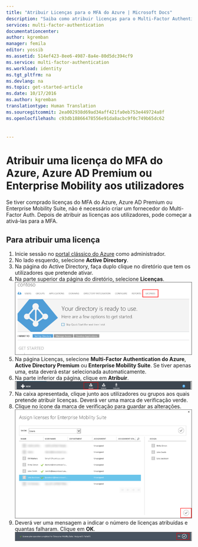 ```yaml
---
title: "Atribuir Licenças para o MFA do Azure | Microsoft Docs"
description: "Saiba como atribuir licenças para o Multi-Factor Authentication do Microsoft Azure."
services: multi-factor-authentication
documentationcenter: 
author: kgremban
manager: femila
editor: yossib
ms.assetid: 514ef423-8ee6-4987-8a4e-80d5dc394cf9
ms.service: multi-factor-authentication
ms.workload: identity
ms.tgt_pltfrm: na
ms.devlang: na
ms.topic: get-started-article
ms.date: 10/17/2016
ms.author: kgremban
translationtype: Human Translation
ms.sourcegitcommit: 2ea002938d69ad34aff421fa0eb753e449724a8f
ms.openlocfilehash: c93db18866478556e91da8acbc9f0c749b65dc62


---
```

# <a name="assigning-an-azure-mfa-azure-ad-premium-or-enterprise-mobility-license-to-users"></a>Atribuir uma licença do MFA do Azure, Azure AD Premium ou Enterprise Mobility aos utilizadores
Se tiver comprado licenças do MFA do Azure, Azure AD Premium ou Enterprise Mobility Suite, não é necessário criar um fornecedor do Multi-Factor Auth. Depois de atribuir as licenças aos utilizadores, pode começar a ativá-las para a MFA.

## <a name="to-assign-a-license"></a>Para atribuir uma licença
1. Inicie sessão no [portal clássico do Azure](https://manage.windowsazure.com) como administrador.
2. No lado esquerdo, selecione **Active Directory**.
3. Na página do Active Directory, faça duplo clique no diretório que tem os utilizadores que pretende ativar.
4. Na parte superior da página do diretório, selecione **Licenças**.
   ![Atribuir Licenças](./media/multi-factor-authentication-get-started-assign-licenses/assign1.png)
5. Na página Licenças, selecione **Multi-Factor Authentication do Azure**, **Active Directory Premium** ou **Enterprise Mobility Suite**.  Se tiver apenas uma, esta deverá estar selecionada automaticamente.
6. Na parte inferior da página, clique em **Atribuir**.
   ![Atribuir Licenças](./media/multi-factor-authentication-get-started-assign-licenses/assign3.png)
7. Na caixa apresentada, clique junto aos utilizadores ou grupos aos quais pretende atribuir licenças.  Deverá ver uma marca de verificação verde.
8. Clique no ícone da marca de verificação para guardar as alterações.
   ![Atribuir Licenças](./media/multi-factor-authentication-get-started-assign-licenses/assign4.png)
9. Deverá ver uma mensagem a indicar o número de licenças atribuídas e quantas falharam.  Clique em **OK**.
   ![Atribuir Licenças](./media/multi-factor-authentication-get-started-assign-licenses/assign5.png)




<!--HONumber=Nov16_HO2-->


